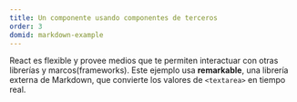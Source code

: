 ```yaml
---
title: Un componente usando componentes de terceros
order: 3
domid: markdown-example
---
```


React es flexible y provee medios que te permiten interactuar con otras librerías y marcos(frameworks). Este ejemplo usa **remarkable**, una librería externa de Markdown, que convierte los valores de `<textarea>` en tiempo real.
